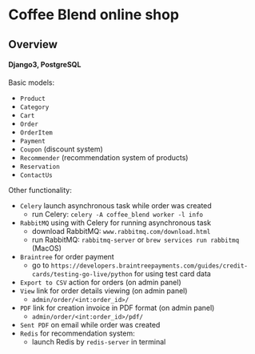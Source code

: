 # Coffee Blend online shop

## Overview
#### Django3, PostgreSQL

Basic models:<br />
- `Product`
- `Category`
- `Cart`
- `Order`
- `OrderItem`
- `Payment`
- `Coupon` (discount system)
- `Recommender` (recommendation system of products)
- `Reservation`
- `ContactUs`

Other functionality:<br />
- `Celery` launch asynchronous task while order was created
    - run Celery: `celery -A coffee_blend worker -l info`
- `RabbitMQ` using with Celery for running asynchronous task
    - download RabbitMQ: `www.rabbitmq.com/download.html`
    - run RabbitMQ: `rabbitmq-server` or `brew services run rabbitmq` (MacOS)
- `Braintree` for order payment
    - go to `https://developers.braintreepayments.com/guides/credit-cards/testing-go-live/python` for using test card data
- `Export to CSV` action for orders (on admin panel)
- `View` link for order details viewing (on admin panel)
    - `admin/order/<int:order_id>/`
- `PDF` link for creation invoice in PDF format (on admin panel)
    - `admin/order/<int:order_id>/pdf/`
- `Sent PDF` on email while order was created
- `Redis` for recommendation system:
    - launch Redis by `redis-server` in terminal